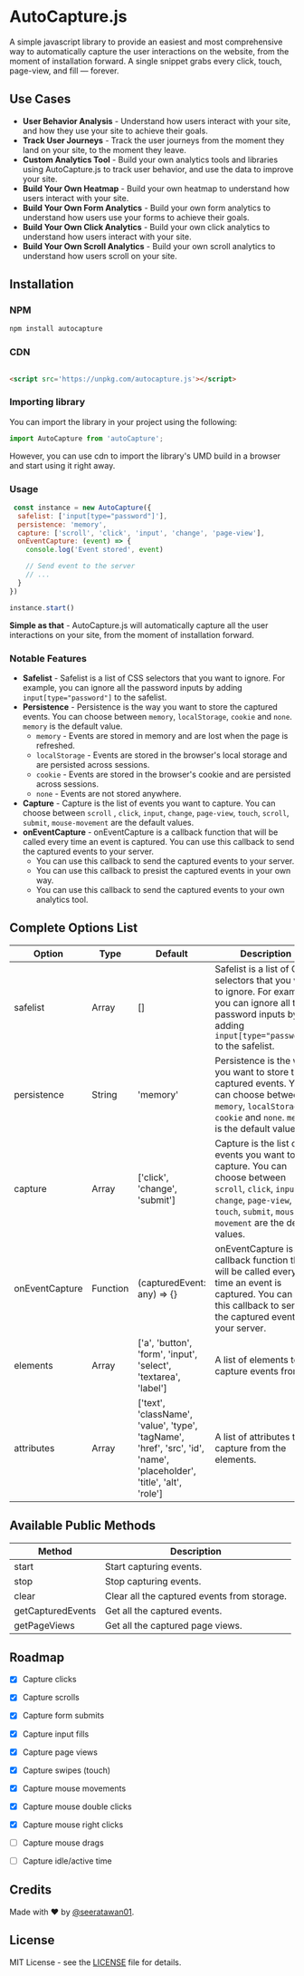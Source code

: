 # AutoCapture.js

A simple javascript library to provide an easiest and most comprehensive way to automatically capture the user
interactions on the website, from the moment of installation forward. A single snippet grabs every
click, touch, page-view, and fill — forever.

## Use Cases

- **User Behavior Analysis** - Understand how users interact with your site, and how they use your
  site to achieve their goals.
- **Track User Journeys** - Track the user journeys from the moment they land on your site, to the
  moment they leave.
- **Custom Analytics Tool** - Build your own analytics tools and libraries using AutoCapture.js to
  track user behavior, and use the data to improve your site.
- **Build Your Own Heatmap** - Build your own heatmap to understand how users interact with your
  site.
- **Build Your Own Form Analytics** - Build your own form analytics to understand how users use your
  forms to achieve their goals.
- **Build Your Own Click Analytics** - Build your own click analytics to understand how users
  interact with your site.
- **Build Your Own Scroll Analytics** - Build your own scroll analytics to understand how users
  scroll on your site.


## Installation

### NPM

```bash
npm install autocapture
```

### CDN

```html

<script src='https://unpkg.com/autocapture.js'></script>
```

### Importing library

You can import the library in your project using the following:

```javascript
import AutoCapture from 'autoCapture';
```

However, you can use cdn to import the library's UMD build in a browser and start using it right
away.

### Usage

```javascript
 const instance = new AutoCapture({
  safelist: ['input[type="password"]'],
  persistence: 'memory',
  capture: ['scroll', 'click', 'input', 'change', 'page-view'],
  onEventCapture: (event) => {
    console.log('Event stored', event)

    // Send event to the server
    // ...
  }
})

instance.start()
```

**Simple as that** - AutoCapture.js will automatically capture all the user interactions on your
site, from the moment of installation forward.

### Notable Features

- **Safelist** - Safelist is a list of CSS selectors that you want to ignore. For example, you can
  ignore all the password inputs by adding `input[type="password"]` to the safelist.
- **Persistence** - Persistence is the way you want to store the captured events. You can choose
  between `memory`, `localStorage`, `cookie` and `none`. `memory` is the default value.
  - `memory` - Events are stored in memory and are lost when the page is refreshed.
  - `localStorage` - Events are stored in the browser's local storage and are persisted across
    sessions.
  - `cookie` - Events are stored in the browser's cookie and are persisted across sessions.
  - `none` - Events are not stored anywhere.
- **Capture** - Capture is the list of events you want to capture. You can choose between `scroll`
  , `click`, `input`, `change`, `page-view`, `touch`, `scroll`, `submit`, `mouse-movement` are the default values.
- **onEventCapture** - onEventCapture is a callback function that will be called every time an event
  is captured. You can use this callback to send the captured events to your server.
  - You can use this callback to send the captured events to your server.
  - You can use this callback to presist the captured events in your own way.
  - You can use this callback to send the captured events to your own analytics tool.

## Complete Options List

| Option | Type | Default                                                         | Description                                                                                                                                                              |
| --- | --- |-----------------------------------------------------------------|--------------------------------------------------------------------------------------------------------------------------------------------------------------------------|
| safelist | Array | []                                                              | Safelist is a list of CSS selectors that you want to ignore. For example, you can ignore all the password inputs by adding `input[type="password"]` to the safelist.     |
| persistence | String | 'memory'                                                        | Persistence is the way you want to store the captured events. You can choose between `memory`, `localStorage`, `cookie` and `none`. `memory` is the default value.       |
| capture | Array | ['click', 'change', 'submit']                                   | Capture is the list of events you want to capture. You can choose between `scroll`, `click`, `input`, `change`, `page-view`, `touch`, `submit`, `mouse-movement` are the default values. |
| onEventCapture | Function | (capturedEvent: any) => {}                                      | onEventCapture is a callback function that will be called every time an event is captured. You can use this callback to send the captured events to your server.         |
| elements | Array | ['a', 'button', 'form', 'input', 'select', 'textarea', 'label'] | A list of elements to capture events from.                                                                                                                               |
| attributes | Array | ['text', 'className', 'value', 'type', 'tagName', 'href', 'src', 'id', 'name', 'placeholder', 'title', 'alt', 'role']                                                                | A list of attributes to capture from the elements.                                                                                                                       |

## Available Public Methods

| Method | Description                                 |
| --- |---------------------------------------------|
| start | Start capturing events.                     |
| stop | Stop capturing events.                      |
| clear | Clear all the captured events from storage. |
| getCapturedEvents | Get all the captured events. |
| getPageViews | Get all the captured page views. |

## Roadmap

- [x] Capture clicks
- [x] Capture scrolls
- [x] Capture form submits
- [x] Capture input fills
- [x] Capture page views
- [x] Capture swipes (touch)
- [x] Capture mouse movements
- [x] Capture mouse double clicks
- [x] Capture mouse right clicks
- [ ] Capture mouse drags
- [ ] Capture idle/active time


## Credits

Made with :heart: by [@seeratawan01](https://github.com/seeratawan01).

## License
MIT License - see the [LICENSE](LICENSE) file for details.
